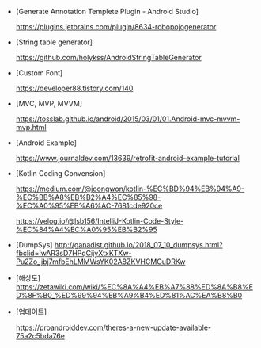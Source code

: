 
- [Generate Annotation Templete Plugin - Android Studio]

    https://plugins.jetbrains.com/plugin/8634-robopojogenerator

- [String table generator]

    https://github.com/holykss/AndroidStringTableGenerator

- [Custom Font]

    https://developer88.tistory.com/140

- [MVC, MVP, MVVM]

    https://tosslab.github.io/android/2015/03/01/01.Android-mvc-mvvm-mvp.html

- [Android Example]

    https://www.journaldev.com/13639/retrofit-android-example-tutorial
 
- [Kotlin Coding Convension]

    https://medium.com/@joongwon/kotlin-%EC%BD%94%EB%94%A9-%EC%BB%A8%EB%B2%A4%EC%85%98-%EC%A0%95%EB%A6%AC-7681cde920ce

    https://velog.io/@lsb156/IntelliJ-Kotlin-Code-Style-%EC%84%A4%EC%A0%95%EB%B2%95

- [DumpSys]
    http://ganadist.github.io/2018_07_10_dumpsys.html?fbclid=IwAR3sD7HPqCijyXtxKTXw-Pu2Zo_jbj7mfbEhLMMWsYK02A8ZKVHCMGuDRKw

- [해상도]
    https://zetawiki.com/wiki/%EC%8A%A4%EB%A7%88%ED%8A%B8%ED%8F%B0_%ED%99%94%EB%A9%B4%ED%81%AC%EA%B8%B0

- [업데이트]
    
    https://proandroiddev.com/theres-a-new-update-available-75a2c5bda76e
